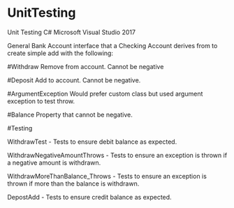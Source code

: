 # UnitTesting
Unit Testing C# Microsoft Visual Studio 2017

General Bank Account interface that a Checking Account derives from to create simple add with the following:

#Withdraw
Remove from account.  Cannot be negative

#Deposit
Add to account.  Cannot be negative.

#ArgumentException
Would prefer custom class but used argument exception to test throw.

#Balance
Property that cannot be negative.


#Testing

WithdrawTest - Tests to ensure debit balance as expected.

WithdrawNegativeAmountThrows - Tests to ensure an exception is thrown if a negative amount is withdrawn.

WithdrawMoreThanBalance_Throws - Tests to ensure an exception is thrown if more than the balance is withdrawn.

DepostAdd - Tests to ensure credit balance as expected.
